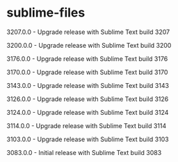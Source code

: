 # sublime-files
3207.0.0 - Upgrade release with Sublime Text build 3207

3200.0.0 - Upgrade release with Sublime Text build 3200

3176.0.0 - Upgrade release with Sublime Text build 3176

3170.0.0 - Upgrade release with Sublime Text build 3170

3143.0.0 - Upgrade release with Sublime Text build 3143

3126.0.0 - Upgrade release with Sublime Text build 3126

3124.0.0 - Upgrade release with Sublime Text build 3124

3114.0.0 - Upgrade release with Sublime Text build 3114

3103.0.0 - Upgrade release with Sublime Text build 3103

3083.0.0 - Initial release with Sublime Text build 3083
